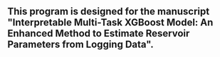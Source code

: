 ## This program is designed for the manuscript "Interpretable Multi-Task XGBoost Model: An Enhanced Method to Estimate Reservoir Parameters from Logging Data".
